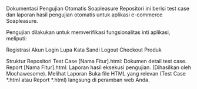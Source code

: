 Dokumentasi Pengujian Otomatis Soapleasure
Repositori ini berisi test case dan laporan hasil pengujian otomatis untuk aplikasi e-commerce Soapleasure.

Pengujian dilakukan untuk memverifikasi fungsionalitas inti aplikasi, meliputi:

Registrasi Akun
Login
Lupa Kata Sandi
Logout
Checkout Produk

Struktur Repositori
Test Case [Nama Fitur].html: Dokumen detail test case.
Report [Nama Fitur].html: Laporan hasil eksekusi pengujian. (Dihasilkan oleh Mochawesome).
Melihat Laporan
Buka file HTML yang relevan (Test Case *.html atau Report *.html) langsung di peramban web Anda.
